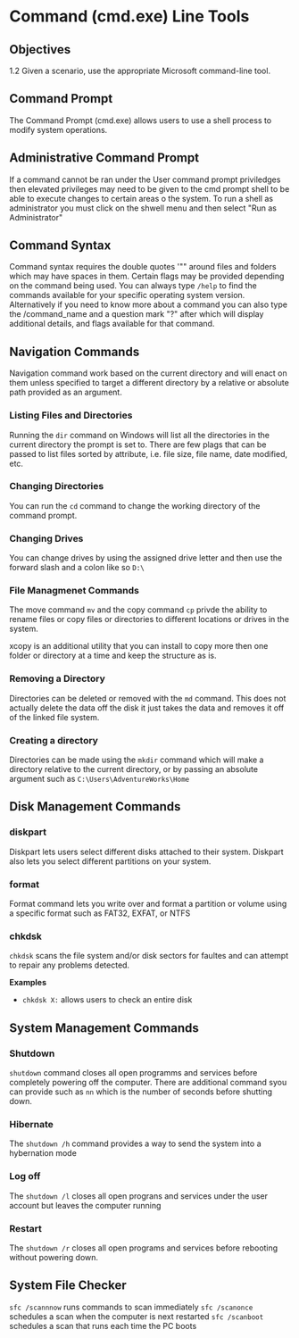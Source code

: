 # Command (cmd.exe) Line Tools

## Objectives

1.2 Given a scenario, use the appropriate Microsoft command-line tool.

## Command Prompt

The Command Prompt (cmd.exe) allows users to use a shell process to modify system operations.

## Administrative Command Prompt

If a command cannot be ran under the User command prompt priviledges then elevated privileges may need to be given to the cmd prompt shell to be able to execute changes to certain areas o the system. To run a shell as administrator you must click on the shwell menu and then select "Run as Administrator"

## Command Syntax

Command syntax requires the double quotes '"" around files and folders which may have spaces in them. Certain flags may be provided depending on the command being used. You can always type `/help` to find the commands available for your specific operating system version. Alternatively if you need to know more about a command you can also type the /command_name and a question mark "?" after which will display additional details, and flags available for that command.

## Navigation Commands

Navigation command work based on the current directory and will enact on them unless specified to target a different directory by a relative or absolute path provided as an argument.

### Listing Files and Directories

Running the `dir` command on Windows will list all the directories in the current directory the prompt is set to. There are few plags that can be passed to list files sorted by attribute, i.e. file size, file name, date modified, etc.

### Changing Directories

You can run the `cd` command to change the working directory of the command prompt. 

### Changing Drives

You can change drives by using the assigned drive letter and then use the forward slash and a colon like so `D:\`

### File Managmenet Commands

The move command `mv` and the copy command `cp` privde the ability to rename files or copy files or directories to different locations or drives in the system.

xcopy is an additional utility that you can install to copy more then one folder or directory at a time and keep the structure as is.

### Removing a Directory

Directories can be deleted or removed with the `md` command. This does not actually delete the data off the disk it just takes the data and removes it off of the linked file system.

### Creating a directory

Directories can be made using the `mkdir` command which will make a directory relative to the current directory, or by passing an absolute argument such as `C:\Users\AdventureWorks\Home`

## Disk Management Commands

### diskpart

Diskpart lets users select different disks attached to their system. Diskpart also lets you select different partitions on your system.

### format

Format command lets you write over and format a partition or volume using a specific format such as FAT32, EXFAT, or NTFS


### chkdsk

`chkdsk` scans the file system and/or disk sectors for faultes and can attempt to repair any problems detected. 

**Examples**

- `chkdsk X:` allows users to check an entire disk

## System Management Commands

### Shutdown

`shutdown` command closes all open programms and services before completely powering off the computer. There are additional command syou can provide such as `nn` which is the number of seconds before shutting down.

### Hibernate

The `shutdown /h` command provides a way to send the system into a hybernation mode

### Log off

The `shutdown /l` closes all open prograns and services under the user account but leaves the computer running

### Restart

The `shutdown /r` closes all open programs and services before rebooting without powering down.

## System File Checker

`sfc /scannnow` runs commands to scan immediately
`sfc /scanonce` schedules a scan when the computer is next restarted
`sfc /scanboot` schedules a scan that runs each time the PC boots
